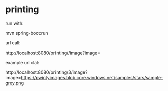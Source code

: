 # printing

run with: 

mvn spring-boot:run

url call:

http://localhost:8080/printing/<variance-of-pixels-checked>/image?image=<image-url>

example url clal:

http://localhost:8080/printing/3/image?image=https://pwintyimages.blob.core.windows.net/samples/stars/sample-grey.png
